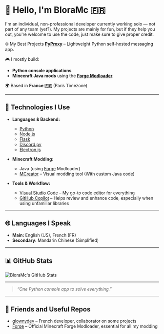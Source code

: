 # 👋 Hello, I'm BloraMc 🇫🇷

I'm an individual, non-professional developer currently working solo — not part of any team (yet?).
My projects are mainly for fun, but if they help you out, you're welcome to use the code, just make sure to give proper credit.

🌐 My Best Projects
[**PyProxy**](https://files.minecraftforge.net/) – Lightweight Python self-hosted messaging app.

🎮 I mostly build:
- **Python console applications**
- **Minecraft Java mods** using the [**Forge Modloader**](https://files.minecraftforge.net/)

🌍 Based in **France 🇫🇷** (Paris Timezone)

---

## 🔧 Technologies I Use

- **Languages & Backend:**
  - [Python](https://www.python.org/)
  - [Node.js](https://nodejs.org/)
  - [Flask](https://flask.palletsprojects.com/)
  - [Discord.py](https://discordpy.readthedocs.io/)
  - [Electron.js](https://www.electronjs.org/)

- **Minecraft Modding:**
  - Java (using [Forge](https://mcforge.readthedocs.io/) Modloader)
  - [MCreator](https://mcreator.net/) – Visual modding tool (With custom Java code)

- **Tools & Workflow:**
  - [Visual Studio Code](https://code.visualstudio.com/) – My go-to code editor for everything
  - [GitHub Copilot](https://github.com/features/copilot) – Helps review and enhance code, especially when using unfamiliar libraries

---

## 🌐 Languages I Speak

- **Main:** English (US), French (FR)  
- **Secondary:** Mandarin Chinese (Simplified)

---

## 📊 GitHub Stats

![BloraMc's GitHub Stats](https://github-readme-stats.vercel.app/api?username=BloraMc&show_icons=true&theme=tokyonight)

---

> _“One Python console app to solve everything.”_

---


## 🤝 Friends and Useful Repos

- [glownydev](https://github.com/glownydev) – French developer, collaborator on some projects  
- [Forge](https://github.com/MinecraftForge/MinecraftForge) – Official Minecraft Forge Modloader, essential for all my modding
